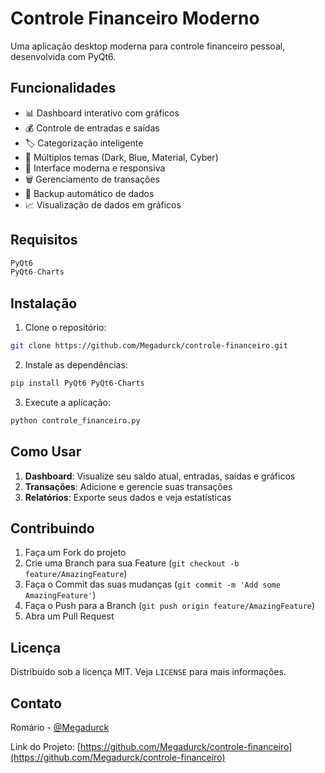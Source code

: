 # Controle Financeiro Moderno

Uma aplicação desktop moderna para controle financeiro pessoal, desenvolvida com PyQt6.

## Funcionalidades

- 📊 Dashboard interativo com gráficos
- 💰 Controle de entradas e saídas
- 🏷️ Categorização inteligente
- 🌈 Múltiplos temas (Dark, Blue, Material, Cyber)
- 📱 Interface moderna e responsiva
- 🗑️ Gerenciamento de transações
- 💾 Backup automático de dados
- 📈 Visualização de dados em gráficos

## Requisitos

```python
PyQt6
PyQt6-Charts
```

## Instalação

1. Clone o repositório:
```bash
git clone https://github.com/Megadurck/controle-financeiro.git
```

2. Instale as dependências:
```bash
pip install PyQt6 PyQt6-Charts
```

3. Execute a aplicação:
```bash
python controle_financeiro.py
```

## Como Usar

1. **Dashboard**: Visualize seu saldo atual, entradas, saídas e gráficos
2. **Transações**: Adicione e gerencie suas transações
3. **Relatórios**: Exporte seus dados e veja estatísticas

## Contribuindo

1. Faça um Fork do projeto
2. Crie uma Branch para sua Feature (`git checkout -b feature/AmazingFeature`)
3. Faça o Commit das suas mudanças (`git commit -m 'Add some AmazingFeature'`)
4. Faça o Push para a Branch (`git push origin feature/AmazingFeature`)
5. Abra um Pull Request

## Licença

Distribuído sob a licença MIT. Veja `LICENSE` para mais informações.

## Contato

Romário - [@Megadurck](https://github.com/Megadurck)

Link do Projeto: [https://github.com/Megadurck/controle-financeiro](https://github.com/Megadurck/controle-financeiro) 